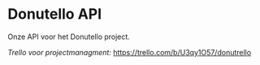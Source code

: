 # Donutello API

Onze API voor het Donutello project.

*Trello voor projectmanagment:* https://trello.com/b/U3qy1O57/donutrello